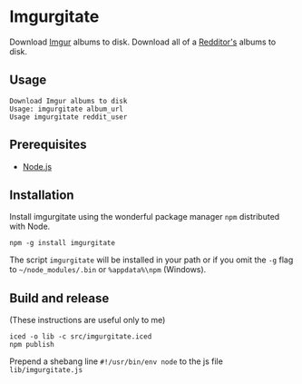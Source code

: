 Imgurgitate
=========

Download [Imgur](http://imgur.com) albums to disk. Download all of a [Redditor's](http://www.reddit.com/) albums to disk.

Usage
----

    Download Imgur albums to disk
    Usage: imgurgitate album_url
    Usage imgurgitate reddit_user

Prerequisites
----------

* [Node.js](http://nodejs.org/)

Installation
----------

Install imgurgitate using the wonderful package manager `npm` distributed with Node.

    npm -g install imgurgitate

The script `imgurgitate` will be installed in your path or if you omit the `-g` flag to `~/node_modules/.bin` or `%appdata%\npm` (Windows).
   
Build and release
----

(These instructions are useful only to me)

    iced -o lib -c src/imgurgitate.iced
    npm publish

Prepend a shebang line `#!/usr/bin/env node` to the js file `lib/imgurgitate.js`
